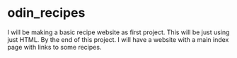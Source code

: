 # odin_recipes
I will be making a basic recipe website as first project.
This will be just using just HTML.
By the end of this project. I will have a website with a main index page with links to some recipes.